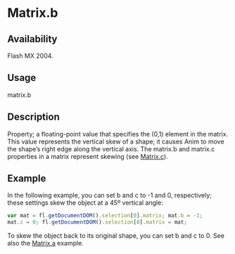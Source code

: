# Matrix.b

## Availability

Flash MX 2004.

## Usage

matrix.b

## Description

Property; a floating-point value that specifies the (0,1) element in the matrix. This value represents the vertical skew of a shape; it causes Anim to move the shape’s right edge along the vertical axis.
The matrix.b and matrix.c properties in a matrix represent skewing (see [Matrix.c](../Matrix_object/Matrix2.md)).

## Example

In the following example, you can set b and c to -1 and 0, respectively; these settings skew the object at a 45º vertical angle:

```javascript
var mat = fl.getDocumentDOM().selection[0].matrix; mat.b = -1;
mat.c = 0; fl.getDocumentDOM().selection[0].matrix = mat;
```

To skew the object back to its original shape, you can set b and c to 0. See also the [Matrix.a](../Matrix_object/Matrix.md) example.
